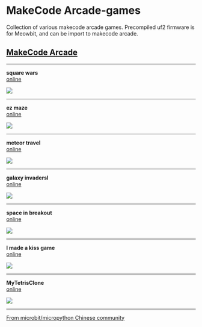 # MakeCode Arcade-games
Collection of various makecode arcade games. Precompiled uf2 firmware is for Meowbit, and can be import to makecode arcade.

## [MakeCode Arcade](https://arcade.makecode.com/) ##  

---------

**square wars**  
[online](https://arcade.makecode.com/01641-86661-96897-78714)

![](arcade-square-wars.gif)

---------

**ez maze**  
[online](https://arcade.makecode.com/68337-74786-16356-85674)

![](arcade-ez-maze.gif)

---------

**meteor travel**  
[online](https://arcade.makecode.com/07488-08884-89402-35961)

![](arcade-meteor-travel.gif)

---------

**galaxy invadersl**  
[online](https://arcade.makecode.com/44999-41585-49075-61041)

![](arcade-galaxy-invaders.gif)

---------

**space in breakout**  
[online](https://arcade.makecode.com/68957-11475-53096-25017)

![](arcade-space-in-breakout.gif)

---------

**I made a kiss game**  
[online](https://arcade.makecode.com/11796-13817-57105-17812)

![](arcade-imadeakissgame.gif)

---------

**MyTetrisClone**  
[online](https://arcade.makecode.com/49109-25743-34568-79675)

![](arcade-MyTetrisClone.gif)

---------


[From microbit/micropython Chinese community](http://www.micropython.org.cn)